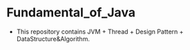 # Fundamental_of_Java
* This repository contains JVM + Thread + Design Pattern + DataStructure&Algorithm.
